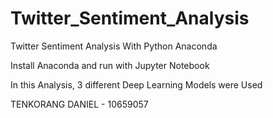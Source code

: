 # Twitter_Sentiment_Analysis
Twitter Sentiment Analysis With Python Anaconda

Install Anaconda and run with Jupyter Notebook

In this Analysis, 3 different Deep Learning Models were Used



TENKORANG DANIEL - 10659057
